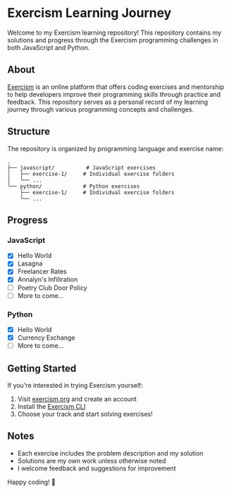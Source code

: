 # Exercism Learning Journey

Welcome to my Exercism learning repository! This repository contains my solutions and progress through the Exercism programming challenges in both JavaScript and Python.

## About

[Exercism](https://exercism.org/) is an online platform that offers coding exercises and mentorship to help developers improve their programming skills through practice and feedback. This repository serves as a personal record of my learning journey through various programming concepts and challenges.

## Structure

The repository is organized by programming language and exercise name:

```
.
├── javascript/          # JavaScript exercises
│   ├── exercise-1/     # Individual exercise folders
│   └── ...
└── python/             # Python exercises
    ├── exercise-1/     # Individual exercise folders
    └── ...
```

## Progress

### JavaScript

- [x] Hello World
- [x] Lasagna
- [x] Freelancer Rates
- [x] Annalyn's Infiltration
- [ ] Poetry Club Door Policy
- [ ] More to come...

### Python

- [x] Hello World
- [x] Currency Exchange
- [ ] More to come...

## Getting Started

If you're interested in trying Exercism yourself:

1. Visit [exercism.org](https://exercism.org/) and create an account
2. Install the [Exercism CLI](https://exercism.org/docs/using/solving-exercises/working-locally)
3. Choose your track and start solving exercises!

## Notes

- Each exercise includes the problem description and my solution
- Solutions are my own work unless otherwise noted
- I welcome feedback and suggestions for improvement

Happy coding! 🚀
